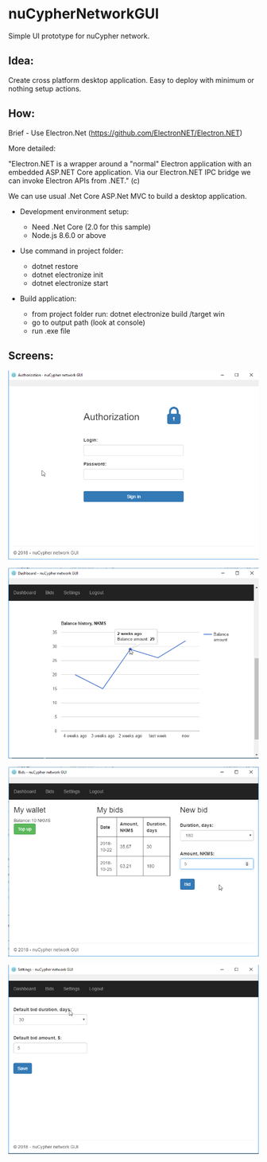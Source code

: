 # nuCypherNetworkGUI

Simple UI prototype for nuCypher network.

## Idea:

Create cross platform desktop application. Easy to deploy with minimum or nothing setup actions.

## How:

Brief - Use Electron.Net (https://github.com/ElectronNET/Electron.NET)

More detailed:

"Electron.NET is a wrapper around a "normal" Electron application with an embedded ASP.NET Core application. Via our Electron.NET IPC bridge we can invoke Electron APIs from .NET." (c)

We can use usual .Net Core ASP.Net MVC to build a desktop application.

* Development environment setup:
  * Need .Net Core (2.0 for this sample)
  * Node.js 8.6.0 or above
* Use command in project folder:
    * dotnet restore
    * dotnet electronize init
    * dotnet electronize start

* Build application:
  * from project folder run: dotnet electronize build /target win
  * go to output path (look at console)
  * run .exe file
  
 ## Screens:
 
 ![nuCypher GUI Logon](/screens/logon.png)
 
 ![nuCypher GUI Logon](/screens/Dashboard.png)
 
 ![nuCypher GUI Logon](/screens/Bids.png)
 
 ![nuCypher GUI Logon](/screens/Settings.png)
